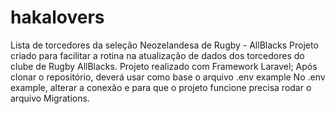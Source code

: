 # hakalovers
Lista de torcedores da seleção Neozelandesa de Rugby - AllBlacks
Projeto criado para facilitar a rotina na atualização de dados dos torcedores do clube de Rugby AllBlacks.
Projeto realizado com Framework Laravel;
Após clonar o repositório, deverá usar como base o arquivo .env example 
No .env example, alterar a conexão e para que o projeto funcione precisa rodar o arquivo Migrations.


